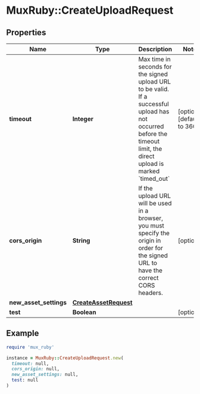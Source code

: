 # MuxRuby::CreateUploadRequest

## Properties

| Name | Type | Description | Notes |
| ---- | ---- | ----------- | ----- |
| **timeout** | **Integer** | Max time in seconds for the signed upload URL to be valid. If a successful upload has not occurred before the timeout limit, the direct upload is marked &#x60;timed_out&#x60; | [optional][default to 3600] |
| **cors_origin** | **String** | If the upload URL will be used in a browser, you must specify the origin in order for the signed URL to have the correct CORS headers. | [optional] |
| **new_asset_settings** | [**CreateAssetRequest**](CreateAssetRequest.md) |  |  |
| **test** | **Boolean** |  | [optional] |

## Example

```ruby
require 'mux_ruby'

instance = MuxRuby::CreateUploadRequest.new(
  timeout: null,
  cors_origin: null,
  new_asset_settings: null,
  test: null
)
```

